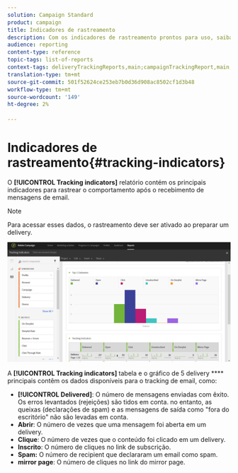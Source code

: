 ```yaml
---
solution: Campaign Standard
product: campaign
title: Indicadores de rastreamento
description: Com os indicadores de rastreamento prontos para uso, saiba mais sobre o comportamento de seus clientes quando recebem mensagens de email.
audience: reporting
content-type: reference
topic-tags: list-of-reports
context-tags: deliveryTrackingReports,main;campaignTrackingReport,main;programTrackingReport,main
translation-type: tm+mt
source-git-commit: 501f52624ce253eb7b0d36d908ac8502cf1d3b48
workflow-type: tm+mt
source-wordcount: '149'
ht-degree: 2%

---
```



# Indicadores de rastreamento{#tracking-indicators}

O **[!UICONTROL Tracking indicators]** relatório contém os principais indicadores para rastrear o comportamento após o recebimento de mensagens de email.

>[!NOTE]
>
>Para acessar esses dados, o rastreamento deve ser ativado ao preparar um delivery.

![](assets/delivery_reports_2.png)

A **[!UICONTROL Tracking indicators]** tabela e o gráfico de 5 delivery **** principais contêm os dados disponíveis para o tracking de email, como:

* **[!UICONTROL Delivered]**: O número de mensagens enviadas com êxito. Os erros levantados (rejeições) são tidos em conta. no entanto, as queixas (declarações de spam) e as mensagens de saída como &quot;fora do escritório&quot; não são levadas em conta.
* **Abrir**: O número de vezes que uma mensagem foi aberta em um delivery.
* **Clique**: O número de vezes que o conteúdo foi clicado em um delivery.
* **Inscrito**: O número de cliques no link de subscrição.
* **Spam:** O número de recipient que declararam um email como spam.
* **mirror page**: O número de cliques no link do mirror page.

